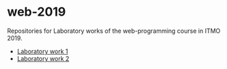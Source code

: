 # web-2019
Repositories for Laboratory works of the web-programming course in ITMO 2019. 

* [Laboratory work 1](https://github.com/toshiks/web-2019/blob/master/lab1/)
* [Laboratory work 2](https://github.com/toshiks/web-2019/blob/master/lab2/)
